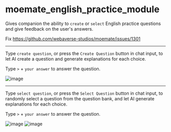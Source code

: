 # moemate_english_practice_module
Gives companion the ability to `create` or `select` English practice questions and give feedback on the user's answers.

Fix https://github.com/webaverse-studios/moemate/issues/1301

---

Type `create question`, or press the `Create Question` button in chat input, to let AI create a question and generate explanations for each choice.

Type `>` + `your answer` to answer the question.

![image](https://github.com/webaverse-studios/moemate_english_practice_module/assets/10785634/5e3d7f44-2446-4874-9d7d-b79bbbc809cb)

---

Type `select question`, or press the `Select Question` button in chat input, to randomly select a question from the question bank, and let AI generate explanations for each choice.

Type `>` + `your answer` to answer the question.

![image](https://github.com/webaverse-studios/moemate_english_practice_module/assets/10785634/186c67c1-3301-4a68-8ecd-3fceb47f88c6)
![image](https://github.com/webaverse-studios/moemate_english_practice_module/assets/10785634/3b07c0fe-e3fc-43ee-8cae-473a6f444fba)
